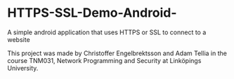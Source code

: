 # HTTPS-SSL-Demo-Android-
A simple android application that uses HTTPS or SSL to connect to a website

This project was made by Christoffer Engelbrektsson and Adam Tellia in the course TNM031, Network Programming and Security at Linköpings University. 
